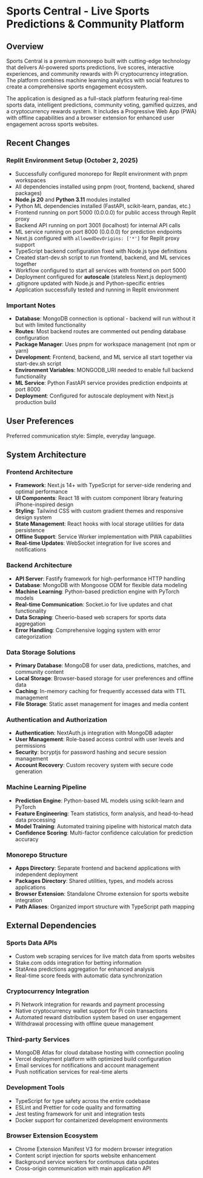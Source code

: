# Sports Central - Live Sports Predictions & Community Platform

## Overview

Sports Central is a premium monorepo built with cutting-edge technology that delivers AI-powered sports predictions, live scores, interactive experiences, and community rewards with Pi cryptocurrency integration. The platform combines machine learning analytics with social features to create a comprehensive sports engagement ecosystem.

The application is designed as a full-stack platform featuring real-time sports data, intelligent predictions, community voting, gamified quizzes, and a cryptocurrency rewards system. It includes a Progressive Web App (PWA) with offline capabilities and a browser extension for enhanced user engagement across sports websites.

## Recent Changes

### Replit Environment Setup (October 2, 2025)
- Successfully configured monorepo for Replit environment with pnpm workspaces
- All dependencies installed using pnpm (root, frontend, backend, shared packages)
- **Node.js 20** and **Python 3.11** modules installed
- Python ML dependencies installed (FastAPI, scikit-learn, pandas, etc.)
- Frontend running on port 5000 (0.0.0.0) for public access through Replit proxy
- Backend API running on port 3001 (localhost) for internal API calls
- ML service running on port 8000 (0.0.0.0) for prediction endpoints
- Next.js configured with `allowedDevOrigins: ['*']` for Replit proxy support
- TypeScript backend configuration fixed with Node.js type definitions
- Created start-dev.sh script to run frontend, backend, and ML services together
- Workflow configured to start all services with frontend on port 5000
- Deployment configured for **autoscale** (stateless Next.js deployment)
- .gitignore updated with Node.js and Python-specific entries
- Application successfully tested and running in Replit environment

### Important Notes
- **Database**: MongoDB connection is optional - backend will run without it but with limited functionality
- **Routes**: Most backend routes are commented out pending database configuration
- **Package Manager**: Uses pnpm for workspace management (not npm or yarn)
- **Development**: Frontend, backend, and ML service all start together via start-dev.sh script
- **Environment Variables**: MONGODB_URI needed to enable full backend functionality
- **ML Service**: Python FastAPI service provides prediction endpoints at port 8000
- **Deployment**: Configured for autoscale deployment with Next.js production build

## User Preferences

Preferred communication style: Simple, everyday language.

## System Architecture

### Frontend Architecture
- **Framework**: Next.js 14+ with TypeScript for server-side rendering and optimal performance
- **UI Components**: React 18 with custom component library featuring iPhone-inspired design
- **Styling**: Tailwind CSS with custom gradient themes and responsive design system
- **State Management**: React hooks with local storage utilities for data persistence
- **Offline Support**: Service Worker implementation with PWA capabilities
- **Real-time Updates**: WebSocket integration for live scores and notifications

### Backend Architecture
- **API Server**: Fastify framework for high-performance HTTP handling
- **Database**: MongoDB with Mongoose ODM for flexible data modeling
- **Machine Learning**: Python-based prediction engine with PyTorch models
- **Real-time Communication**: Socket.io for live updates and chat functionality
- **Data Scraping**: Cheerio-based web scrapers for sports data aggregation
- **Error Handling**: Comprehensive logging system with error categorization

### Data Storage Solutions
- **Primary Database**: MongoDB for user data, predictions, matches, and community content
- **Local Storage**: Browser-based storage for user preferences and offline data
- **Caching**: In-memory caching for frequently accessed data with TTL management
- **File Storage**: Static asset management for images and media content

### Authentication and Authorization
- **Authentication**: NextAuth.js integration with MongoDB adapter
- **User Management**: Role-based access control with user levels and permissions
- **Security**: bcryptjs for password hashing and secure session management
- **Account Recovery**: Custom recovery system with secure code generation

### Machine Learning Pipeline
- **Prediction Engine**: Python-based ML models using scikit-learn and PyTorch
- **Feature Engineering**: Team statistics, form analysis, and head-to-head data processing
- **Model Training**: Automated training pipeline with historical match data
- **Confidence Scoring**: Multi-factor confidence calculation for prediction accuracy

### Monorepo Structure
- **Apps Directory**: Separate frontend and backend applications with independent deployment
- **Packages Directory**: Shared utilities, types, and models across applications
- **Browser Extension**: Standalone Chrome extension for sports website integration
- **Path Aliases**: Organized import structure with TypeScript path mapping

## External Dependencies

### Sports Data APIs
- Custom web scraping services for live match data from sports websites
- Stake.com odds integration for betting information
- StatArea predictions aggregation for enhanced analysis
- Real-time score feeds with automatic data synchronization

### Cryptocurrency Integration
- Pi Network integration for rewards and payment processing
- Native cryptocurrency wallet support for Pi coin transactions
- Automated reward distribution system based on user engagement
- Withdrawal processing with offline queue management

### Third-party Services
- MongoDB Atlas for cloud database hosting with connection pooling
- Vercel deployment platform with optimized build configuration
- Email services for notifications and account management
- Push notification services for real-time alerts

### Development Tools
- TypeScript for type safety across the entire codebase
- ESLint and Prettier for code quality and formatting
- Jest testing framework for unit and integration tests
- Docker support for containerized development environments

### Browser Extension Ecosystem
- Chrome Extension Manifest V3 for modern browser integration
- Content script injection for sports website enhancement
- Background service workers for continuous data updates
- Cross-origin communication with main application API